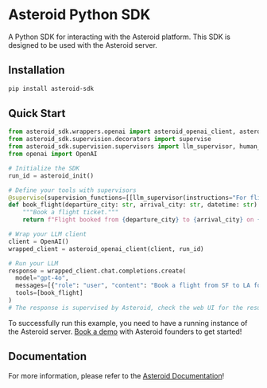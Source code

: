 # Asteroid Python SDK
A Python SDK for interacting with the Asteroid platform. This SDK is designed to be used with the Asteroid server.

## Installation
```bash
pip install asteroid-sdk
```

## Quick Start
```python
from asteroid_sdk.wrappers.openai import asteroid_openai_client, asteroid_init
from asteroid_sdk.supervision.decorators import supervise
from asteroid_sdk.supervision.supervisors import llm_supervisor, human_supervisor
from openai import OpenAI

# Initialize the SDK
run_id = asteroid_init()

# Define your tools with supervisors
@supervise(supervision_functions=[[llm_supervisor(instructions="For flights above $1000, escalate."), human_supervisor()]])
def book_flight(departure_city: str, arrival_city: str, datetime: str):
    """Book a flight ticket."""
    return f"Flight booked from {departure_city} to {arrival_city} on {datetime}."

# Wrap your LLM client
client = OpenAI()
wrapped_client = asteroid_openai_client(client, run_id)

# Run your LLM
response = wrapped_client.chat.completions.create(
  model="gpt-4o",
  messages=[{"role": "user", "content": "Book a flight from SF to LA for tomorrow for $1100."}],
  tools=[book_flight]
)
# The response is supervised by Asteroid, check the web UI for the results and human review
```

To successfully run this example, you need to have a running instance of the Asteroid server. [Book a demo]( https://calendly.com/founders-asteroid-hhaf/30min) with Asteroid founders to get started! 

## Documentation

For more information, please refer to the [Asteroid Documentation](https://docs.asteroid.ai/)! 

